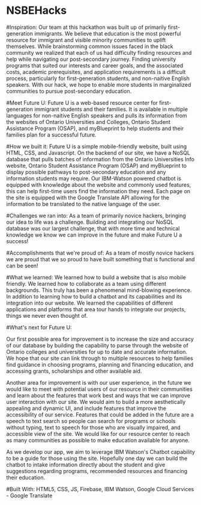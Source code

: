 # NSBEHacks

#Inspiration:
Our team at this hackathon was built up of primarily first-generation immigrants. We believe that education is the most powerful resource for immigrant and visible minority communities to uplift themselves. While brainstorming common issues faced in the black community we realized that each of us had difficulty finding resources and help while navigating our post-secondary journey. Finding university programs that suited our interests and career goals, and the associated costs, academic prerequisites, and application requirements is a difficult process, particularly for first-generation students, and non-naitive English speakers. With our hack, we hope to enable more students in marginalized communities to pursue post-secondary education.

#Meet Future U:
Future U is a web-based resource center for first-generation immigrant students and their families. It is available in multiple languages for non-naitive English speakers and pulls its information from the websites of Ontario Universities and Colleges, Ontario Student Assistance Program (OSAP), and myBlueprint to help students and their families plan for a successful future.

#How we built it:
Future U is a simple mobile-friendly website, built using HTML, CSS, and Javascript. On the backend of our site, we have a NoSQL database that pulls batches of information from the Ontario Universities Info website, Ontario Student Assistance Program (OSAP) and myBlueprint to display possible pathways to post-secondary education and any information students may require. Our IBM-Watson powered chatbot is equipped with knowledge about the website and commonly used features, this can help first-time users find the information they need. Each page on the site is equipped with the Google Translate API allowing for the information to be translated to the native language of the user. 

#Challenges we ran into:
As a team of primarily novice hackers, bringing our idea to life was a challenge. Building and integrating our NoSQL database was our largest challenge, that with more time and technical knowledge we know we can improve in the future and make Future U a success!

#Accomplishments that we're proud of:
As a team of mostly novice hackers we are proud that we so proud to have built something that is functional and can be seen!

#What we learned:
We learned how to build a website that is also mobile friendly. We learned how to collaborate as a team using different backgrounds. This truly has been a phenomenal mind-blowing experience. In addition to learning how to build a chatbot and its capabilities and its integration into our website. We learned the capabilities of different applications and platforms that area tour hands to integrate our projects, things we never even thought of.

#What's next for Future U:

Our first possible area for improvement is to increase the size and accuracy of our database by building the capability to parse through the website of Ontario colleges and universities for up to date and accurate information. We hope that our site can link through to multiple resources to help families find guidance in choosing programs, planning and financing education, and accessing grants, scholarships and other available aid.

Another area for improvement is with our user experience, in the future we would like to meet with potential users of our resource in their communities and learn about the features that work best and ways that we can improve user interaction with our site. We would aim to build a more aesthetically appealing and dynamic UI, and include features that improve the accessibility of our service. Features that could be added in the future are a speech to text search so people can search for programs or schools without typing, text to speech for those who are visually impaired, and accessible view of the site. We would like for our resource center to reach as many communities as possible to make education available for anyone.

As we develop our app, we aim to leverage IBM Watson's Chatbot capability to be a guide for those using the site. Hopefully one day we can build the chatbot to intake information directly about the student and give suggestions regarding programs, recommended resources and financing their education.


#Built With:
HTML5, CSS, JS, Firebase, IBM Watson, Google Cloud Services - Google Translate
